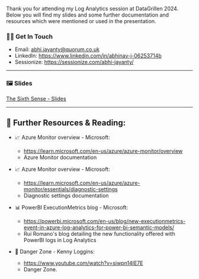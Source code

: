 Thank you for attending my Log Analytics session at DataGrillen 2024. Below you will find my slides and some further documentation and resources which were mentioned or used in the presentation.

### 👨‍💻 Get In Touch
- Email: abhi.jayanty@quorum.co.uk
- LinkedIn: https://www.linkedin.com/in/abhinav-j-06253714b
- Sessionize: https://sessionize.com/abhi-jayanty/

---
### 🖼️ Slides

[The Sixth Sense - Slides](TheSixthSense_LogAnalytics.pdf)

---

## 📖 Further Resources & Reading:

- 📈 Azure Monitor overview - Microsoft:
  - https://learn.microsoft.com/en-us/azure/azure-monitor/overview
  - Azure Monitor documentation
 
- 📈 Azure Monitor overview - Microsoft:
  - https://learn.microsoft.com/en-us/azure/azure-monitor/essentials/diagnostic-settings
  - Diagnostic settings documentation

- 📊 PowerBI ExecutionMetrics blog - Microsoft:
  - https://powerbi.microsoft.com/en-us/blog/new-executionmetrics-event-in-azure-log-analytics-for-power-bi-semantic-models/
  - Rui Romano's blog detailing the new functionality offered with PowerBI logs in Log Analytics

- 🎵 Danger Zone - Kenny Loggins:
  - https://www.youtube.com/watch?v=siwpn14IE7E
  - Danger Zone.
